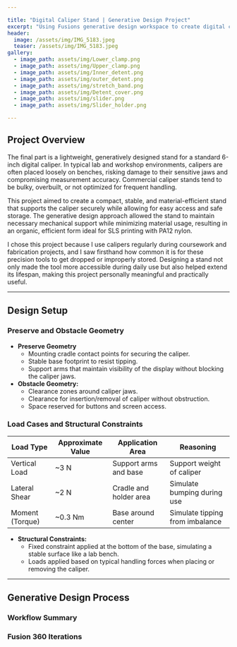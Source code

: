 ```yaml
---

title: "Digital Caliper Stand | Generative Design Project"
excerpt: "Using Fusions generative design workspace to create digital caliper stand."
header:
  image: /assets/img/IMG_5183.jpeg
  teaser: /assets/img/IMG_5183.jpeg
gallery:
  - image_path: assets/img/Lower_clamp.png
  - image_path: assets/img/Upper_clamp.png
  - image_path: assets/img/Inner_detent.png
  - image_path: assets/img/outer_detent.png
  - image_path: assets/img/stretch_band.png
  - image_path: assets/img/Detent_cover.png
  - image_path: assets/img/slider.png
  - image_path: assets/img/Slider_holder.png

---
```



## Project Overview
The final part is a lightweight, generatively designed stand for a standard 6-inch digital caliper. In typical lab and workshop environments, calipers are often placed loosely on benches, risking damage to their sensitive jaws and compromising measurement accuracy. Commercial caliper stands tend to be bulky, overbuilt, or not optimized for frequent handling.

This project aimed to create a compact, stable, and material-efficient stand that supports the caliper securely while allowing for easy access and safe storage. The generative design approach allowed the stand to maintain necessary mechanical support while minimizing material usage, resulting in an organic, efficient form ideal for SLS printing with PA12 nylon.

I chose this project because I use calipers regularly during coursework and fabrication projects, and I saw firsthand how common it is for these precision tools to get dropped or improperly stored. Designing a stand not only made the tool more accessible during daily use but also helped extend its lifespan, making this project personally meaningful and practically useful.

---
## Design Setup
  ### Preserve and Obstacle Geometry
  - **Preserve Geometry**
    - Mounting cradle contact points for securing the caliper.
    - Stable base footprint to resist tipping.
    - Support arms that maintain visibility of the display without blocking the caliper jaws.
  - **Obstacle Geometry:**
    - Clearance zones around caliper jaws.
    - Clearance for insertion/removal of caliper without obstruction.
    - Space reserved for buttons and screen access.


  ### Load Cases and Structural Constraints
  | Load Type         | Approximate Value | Application Area       | Reasoning                        |
|-------------------|-------------------|-------------------------|----------------------------------|
| Vertical Load     | ~3 N               | Support arms and base   | Support weight of caliper        |
| Lateral Shear     | ~2 N               | Cradle and holder area  | Simulate bumping during use      |
| Moment (Torque)   | ~0.3 Nm            | Base around center      | Simulate tipping from imbalance  |

- **Structural Constraints:**
  - Fixed constraint applied at the bottom of the base, simulating a stable surface like a lab bench.
  - Loads applied based on typical handling forces when placing or removing the caliper.


---
## Generative Design Process
  ### Workflow Summary
  ### Fusion 360 Iterations
  
